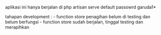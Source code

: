 aplikasi ini hanya berjalan di php artisan serve
default passowrd garuda1*

tahapan development : 
    - function store penagihan belum di testing dan belum berfungsi
    - function store sudah berjalan, tinggal testing dan merapihkan
    
